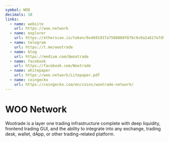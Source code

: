 ```yaml
---
symbol: WOO
decimals: 18
links:
  - name: website
    url: https://woo.network
  - name: explorer
    url: https://etherscan.io/token/0x4691937a7508860f876c9c0a2a617e7d9e945d4b
  - name: telegram
    url: https://t.me/wootrade
  - name: blog
    url: https://medium.com/@wootrade
  - name: facebook
    url: https://facebook.com/Wootrade
  - name: whitepaper
    url: https://woo.network/Litepaper.pdf
  - name: coingecko
    url: https://coingecko.com/en/coins/wootrade-network/
---
```


# WOO Network

Wootrade is a layer one trading infrastructure complete with deep liquidity, frontend trading GUI, and the ability to integrate into any exchange, trading desk, wallet, dApp, or other trading-related platform.

